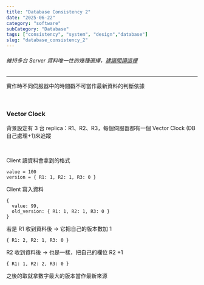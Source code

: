 ```yaml
---
title: "Database Consistency 2"
date: "2025-06-22"
category: "software"
subCategory: "Database"
tags: ["consistency", "system", "design","database"]
slug: "database_consistency_2"
---
```

###### 維持多台 Server 資料唯一性的幾種選擇，[建議閱讀這裡](https://ithelp.ithome.com.tw/articles/10217086)

---

實作時不同伺服器中的時間戳不可當作最新資料的判斷依據

<br>

### Vector Clock

背景設定有 3 台 replica：R1、R2、R3，每個伺服器都有一個 Vector Clock (DB自己處理+1)來追蹤

<br>

Client 讀資料會拿到的格式

```text
value = 100
version = { R1: 1, R2: 1, R3: 0 }
```

Client 寫入資料

```text
{
  value: 99,
  old_version: { R1: 1, R2: 1, R3: 0 }
}
```

若是 R1 收到資料後 → 它把自己的版本數加 1

```text
{ R1: 2, R2: 1, R3: 0 }
```

R2 收到資料後 → 也是一樣，把自己的欄位 R2 +1

```text
{ R1: 1, R2: 2, R3: 0 }
```

之後的取就拿數字最大的版本當作最新來源
